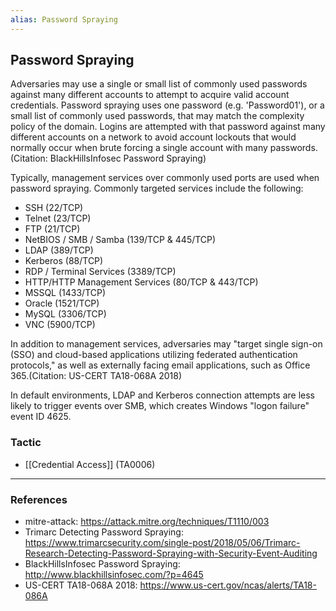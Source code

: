 ```yaml
---
alias: Password Spraying
---
```


## Password Spraying

Adversaries may use a single or small list of commonly used passwords against many different accounts to attempt to acquire valid account credentials. Password spraying uses one password (e.g. 'Password01'), or a small list of commonly used passwords, that may match the complexity policy of the domain. Logins are attempted with that password against many different accounts on a network to avoid account lockouts that would normally occur when brute forcing a single account with many passwords. (Citation: BlackHillsInfosec Password Spraying)

Typically, management services over commonly used ports are used when password spraying. Commonly targeted services include the following:

* SSH (22/TCP)
* Telnet (23/TCP)
* FTP (21/TCP)
* NetBIOS / SMB / Samba (139/TCP & 445/TCP)
* LDAP (389/TCP)
* Kerberos (88/TCP)
* RDP / Terminal Services (3389/TCP)
* HTTP/HTTP Management Services (80/TCP & 443/TCP)
* MSSQL (1433/TCP)
* Oracle (1521/TCP)
* MySQL (3306/TCP)
* VNC (5900/TCP)

In addition to management services, adversaries may "target single sign-on (SSO) and cloud-based applications utilizing federated authentication protocols," as well as externally facing email applications, such as Office 365.(Citation: US-CERT TA18-068A 2018)

In default environments, LDAP and Kerberos connection attempts are less likely to trigger events over SMB, which creates Windows "logon failure" event ID 4625.


### Tactic

- [[Credential Access]] (TA0006)


---
### References

- mitre-attack: https://attack.mitre.org/techniques/T1110/003
- Trimarc Detecting Password Spraying: https://www.trimarcsecurity.com/single-post/2018/05/06/Trimarc-Research-Detecting-Password-Spraying-with-Security-Event-Auditing
- BlackHillsInfosec Password Spraying: http://www.blackhillsinfosec.com/?p=4645
- US-CERT TA18-068A 2018: https://www.us-cert.gov/ncas/alerts/TA18-086A
